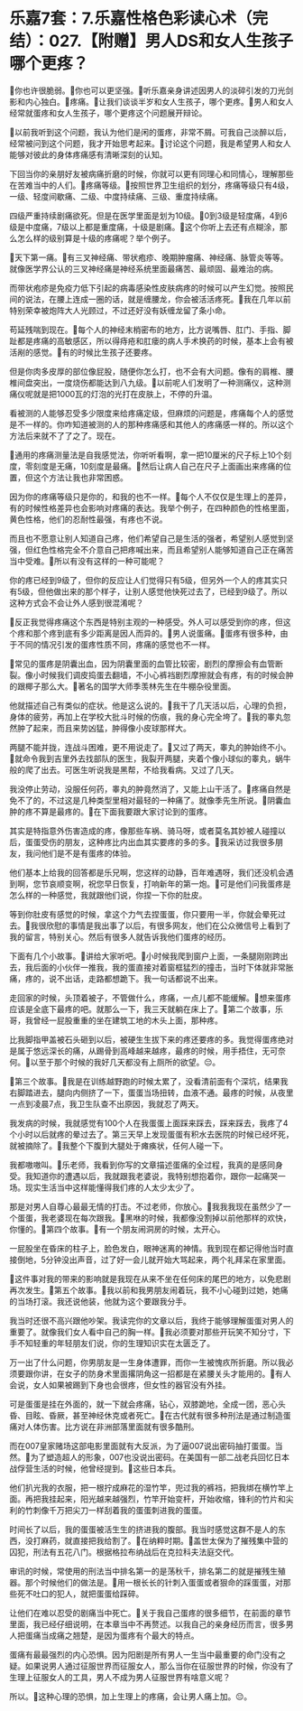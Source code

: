 # 乐嘉7套：7.乐嘉性格色彩读心术（完结）：027.【附赠】男人DS和女人生孩子哪个更疼？

🎼你也许很脆弱。🎼你也可以更坚强。🎼听乐嘉亲身讲述因男人的淡碎引发的刀光剑影和内心独白。🎼疼痛。🎼让我们谈谈半岁和女人生孩子，哪个更疼。🎼男人和女人经常就蛋疼和女人生孩子，哪个更疼这个问题展开辩论。

🎼以前我听到这个问题，我认为他们是闲的蛋疼，非常不屑。可我自己淡醉以后，经常被问到这个问题，我才开始思考起来。🎼讨论这个问题，我是希望男人和女人能够对彼此的身体疼痛感有清晰深刻的认知。

下回当你的亲朋好友被病痛折磨的时候，你就可以更有同理心和同情心，理解那些在苦难当中的人们。🎼疼痛等级。🎼按照世界卫生组织的划分，疼痛等级只有4级，一级、轻度间歇痛、二级、中度持续痛、三级、重度持续痛。

四级严重持续剧痛欲死。但是在医学里面是划为10级。🎼0到3级是轻度痛，4到6级是中度痛，7级以上都是重度痛，十级是剧痛。🎼这个你听上去还有点糊涂，那么怎么样的级别算是十级的疼痛呢？举个例子。

🎼天下第一痛。🎼有三叉神经痛、带状疱疹、晚期肿瘤痛、神经痛、脉管炎等等。就像医学界公认的三叉神经痛是神经系统里面最痛苦、最顽固、最难治的病。

而带状疱疹是免疫力低下引起的病毒感染性皮肤病疼的时候可以产生幻觉。按照民间的说法，在腰上连成一圈的话，就是缠腰龙，你会被活活疼死。🎼我在几年以前特别荣幸被炮阵大人光顾过，不过还好没有妖缠龙留了条小命。

苟延残喘到现在。🎼每个人的神经末梢密布的地方，比方说嘴唇、肛门、手指、脚趾都是疼痛的高敏感区，所以得痔疮和肛瘘的病人手术换药的时候，基本上会有被活剐的感觉。🎼有的时候比生孩子还要疼。

但是你肉多皮厚的部位像屁股，随便你怎么打，也不会有大问题。像有的肩椎、腰椎间盘突出，一度烧伤都能达到八九级。🎼以前呢人们发明了一种测痛仪，这种测痛仪呢就是把1000瓦的灯泡的光打在皮肤上，不停的升温。

看被测的人能够忍受多少限度来给疼痛定级，但麻烦的问题是，疼痛每个人的感觉是不一样的。你咋知道被测的人的那种疼痛感和其他人的疼痛感一样的。所以这个方法后来就不了了之了。现在。

🎼通用的疼痛测量法是自我感觉法，你听听看啊，拿一把10厘米的尺子标上10个刻度，零刻度是无痛，10刻度是最痛。🎼然后让病人自己在尺子上面画出来疼痛的位置，但这个方法让我也非常困惑。

因为你的疼痛等级只是你的，和我的也不一样。🎼每个人不仅仅是生理上的差异，有的时候性格差异也会影响对疼痛的表达。我举个例子，在四种颜色的性格里面，黄色性格，他们的忍耐性最强，有疼也不说。

而且也不愿意让别人知道自己疼，他们希望自己是生活的强者，希望别人感觉到坚强，但红色性格完全不介意自己把疼喊出来，而且希望别人能够知道自己正在痛苦当中受难。🎼所以有没有这样的一种可能呢？

你的疼已经到9级了，但你的反应让人们觉得只有5级，但另外一个人的疼其实只有5级，但他做出来的那个样子，让别人感觉他快死过去了，已经到9级了。所以这种方式会不会让外人感到很混淆呢？

🎼反正我觉得疼痛这个东西是特别主观的一种感受。外人可以感受到你的疼，但这个疼和那个疼到底有多少距离是因人而异的。🎼男人说蛋痛。🎼蛋疼有很多种，由于不同的情况引发的蛋疼性质不同，疼痛的感觉也不一样。

🎼常见的蛋疼是阴囊出血，因为阴囊里面的血管比较密，剧烈的摩擦会有血管断裂。像小时候我们调皮捣蛋去翻墙，不小心裤裆剧烈摩擦就会有疼，有的时候会肿的跟椰子那么大。🎼著名的国学大师季羡林先生在牛棚杂役里面。

他就描述自己有类似的症状。他是这么说的。🎼我干了几天活以后，心理的负担，身体的疲劳，再加上在学校大批斗时候的伤痕，我的身心完全垮了。🎼我的睾丸忽然肿了起来，而且来势凶猛，肿得像小皮球那样大。

两腿不能并拢，连战斗困难，更不用说走了。🎼又过了两天，睾丸的肿始终不小。🎼就命令我到吉里外去找部队的医生，我裂开两腿，夹着个像小球似的睾丸，蜗牛般的爬了出去。可医生听说我是黑帮，不给我看病。又过了几天。

我没停止劳动，没服任何药，睾丸的肿竟然消了，又能上山干活了。🎼疼痛自然是免不了的，不过这是几种类型里相对最轻的一种痛了。就像季先生所说。🎼阴囊血肿的疼不算是最疼的。🎼在下面我要跟大家讨论到的蛋疼。

其实是特指意外伤害造成的疼，像那些车祸、骑马呀，或者莫名其妙被人碰撞以后，蛋蛋受伤的朋友，这种疼比内出血其实要疼的多的多。🎼我采访过我很多朋友，我问他们是不是有蛋疼的体验。

他们基本上给我的回答都是乐兄啊，您这样的动静，百年难遇呀，我们还没机会遇到啊，您节哀顺变啊，祝您早日恢复，打响新年的第一炮。🎼可是他们问我蛋疼是怎么样的一种感觉，我就跟他们说，你捏一下你的肚皮。

等到你肚皮有感觉的时候，拿这个力气去捏蛋蛋，你只要用一半，你就会晕死过去。🎼我很欣慰的事情是我出事了以后，有很多网友，他们在公众微信号上看到了我的留言，特别关心。然后有很多人就告诉我他们蛋疼的经历。

下面有几个小故事。🎼讲给大家听吧。🎼小时候我爬到窗户上面，一条腿刚刚跨出去，我后面的小伙伴一推我，我的蛋直接对着窗框猛烈的撞击，当时下体就非常胀痛，疼的，说不出话，走路都想跪下。我一句话都说不出来。

走回家的时候，头顶着被子，不管做什么，疼痛，一点儿都不能缓解。🎼想来蛋疼应该是全底下最疼的吧。就那么一下，我三天就躺在床上了。🎼第二个故事，乐哥，我曾经一屁股重重的坐在建筑工地的木头上面，那种疼。

比我脚指甲盖被石头砸到以后，被硬生生拔下来的疼还要疼的多。我觉得蛋疼绝对是属于悠远深长的痛，从踢骨到高峰越来越疼，最疼的时候，用手捂住，无可奈何。🎼以至于那个时候的我好几天都没有上厕所的欲望。😔。

🎼第三个故事。🎼我是在训练越野跑的时候太累了，没看清前面有个深坑，结果我右脚踏进去，腿向内侧挤了一下，蛋蛋当场扭转，血液不通。最疼的时候，从夜里一点到凌晨7点，我卫生队查不出原因，我就忍了两天。

我发病的时候，我就感觉有100个人在我蛋蛋上面踩来踩去，踩来踩去，我疼了4个小时以后就疼的晕过去了。第三天早上发现蛋蛋有积水去医院的时候已经坏死，就被摘除了。🎼我整个下腹到大腿处于瘫痪状，任何人碰一下。

我都嗷嗷叫。🎼乐老师，我看到你写的文章描述蛋痛的全过程，我真的是感同身受。我知道你的遭遇以后，我就跟我老婆说，我特别想抱着你，跟你一起痛哭一场。现实生活当中这样能懂得我们疼的人太少太少了。

那是对男人自尊心最最无情的打击。不过老师，你放心。🎼我我我现在虽然少了一个蛋蛋，我老婆现在每次跟我。🎼黑咻的时候，我都像没割掉以前他那样的欢快，你懂的。🎼第四个故事。🎼有一个朋友闹洞房的时候，太开心。

一屁股坐在昏床的柱子上，脸色发白，眼神迷离的神情。我到现在都记得他当时直接倒地，5分钟没出声音，过了好一会儿就开始大骂起来，两个礼拜呆在家里面。

🎼这件事对我的带来的影响就是我现在从来不坐在任何床的尾巴的地方，以免悲剧再次发生。🎼第五个故事。🎼我以前和我男朋友闹着玩，我不小心碰到过她，她痛的当场打滚。我还说他装，他就为这个要跟我分手。

我当时还很不高兴跟他吵架。我读完你的文章以后，我终于能够理解蛋蛋对男人的重要了。就像我们女人看中自己的胸一样。🎼我必须要对那些开玩笑不知分寸，下手不知轻重的年轻朋友们说，你的生理知识实在太匮乏了。

万一出了什么问题，你男朋友是一生身体遭罪，而你一生被愧疚所折磨。所以我必须要跟你讲，在女子的防身术里面撂阴角这一招都是在紧腰关头才能用的。🎼有人会说，女人如果被踢到下身也会很疼，但女性的器官没有外挂。

可是蛋蛋是挂在外面的，就一下就会疼痛，钻心，双膝跪地，全成一团，恶心头昏、目眩、昏厥，甚至神经休克或者死亡。🎼在古代就有很多种刑法是通过制造蛋痛对人体伤害。比方说在非洲部落里面就有很多酷刑。

而在007皇家赌场这部电影里面就有大反派，为了逼007说出密码抽打蛋蛋。当然。🎼为了塑造超人的形象，007也没说出密码。在美国有一部二战老兵回忆日本战俘营生活的时候，他曾经提到。🎼这些日本兵。

他们扒光我的衣服，把一根拧成麻花的湿竹竿，兜过我的裤裆，把我绑在横竹竿上面。再把我挂起来，阳光越来越强烈，竹竿开始变杆，开始收缩，锋利的竹片和尖利的竹刺像千万把尖刀一样刮着我的蛋蛋刺进我的蛋蛋。

时间长了以后，我的蛋蛋被活生生的挤进我的腹部。我当时感觉这群不是人的东西，没打麻药，就直接把我给割了。🎼在纳粹时期。🎼盖世太保为了摧残集中营的囚犯，刑法有五花八门。根据格拉布纳战后在克拉科夫法庭交代。

审讯的时候，常使用的刑法当中排名第一的是荡秋千，排名第二的就是摧残生殖器。那个时候他们的做法是。🎼用一根长长的针刺入蛋蛋或者狠命的踩蛋蛋，对那些死不吐口的犯人，就把蛋蛋给踩碎。

让他们在难以忍受的剧痛当中死亡。🎼关于我自己蛋疼的很多细节，在前面的章节里面，我已经仔细说明，在本章当中不再赘述。以我自己的亲身经历而言，很多男人把蛋痛当成痛之翘楚，是因为蛋疼有个最大的特点。

蛋痛有最最强烈的内心恐惧。因为阳剧是所有男人一生当中最重要的命门没有之疑。如果说男人通过征服世界而征服女人，那么当你在征服世界的时候，你没有了生理上征服女人的工具，男人不成为男人征服世界有啥意义呢？

所以。🎼这种心理的恐惧，加上生理上的疼痛，会让男人痛上加。😔。